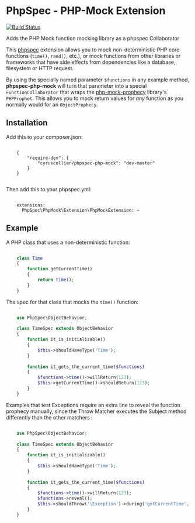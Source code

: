 # PhpSpec - PHP-Mock Extension

[![Build Status](https://travis-ci.org/cyruscollier/phpspec-php-mock.svg?branch=master)](https://travis-ci.org/cyruscollier/phpspec-php-mock)

Adds the PHP Mock function mocking library as a phpspec Collaborator

This [phpspec](http://www.phpspec.net/) extension allows you to mock non-deterministic PHP core functions (`time()`, `rand()`, etc.), or mock functions from other libraries or frameworks that have side effects from dependencies like a database, filesystem or HTTP request. 

By using the specially named parameter `$functions` in any example method, **phpspec-php-mock** will turn that parameter into a special `FunctionCollaborator` that wraps the [php-mock-prophecy](https://github.com/php-mock/php-mock-prophecy) library's `PHPProphet`. This allows you to mock return values for *any* function as you normally would for an `ObjectProphecy`.

## Installation

Add this to your composer.json:

```

    {
        "require-dev": {
            "cyruscollier/phpspec-php-mock": "dev-master"
        }
    }
    
```

Then add this to your phpspec.yml:

```

    extensions:
      PhpSpec\PhpMock\Extension\PhpMockExtension: ~

```

## Example

A PHP class that uses a non-deterministic function:

```php

    class Time
    {
        function getCurrentTime()
        {
            return time();
        }
    }
```

The spec for that class that mocks the `time()` function:

```php

    use PhpSpec\ObjectBehavior;
    
    class TimeSpec extends ObjectBehavior
    {
        function it_is_initializable()
        {
            $this->shouldHaveType('Time');
        }
    
        function it_gets_the_current_time($functions)
        {
            $functions->time()->willReturn(123);
            $this->getCurrentTime()->shouldReturn(123);
        }
    }

```

Examples that test Exceptions require an extra line to reveal the function prophecy manually, 
since the Throw Matcher executes the Subject method differently than the other matchers
:

```php

    use PhpSpec\ObjectBehavior;
    
    class TimeSpec extends ObjectBehavior
    {
        function it_is_initializable()
        {
            $this->shouldHaveType('Time');
        }
    
        function it_gets_the_current_time($functions)
        {
            $functions->time()->willReturn(123);
            $functions->reveal();
            $this->shouldThrow('\Exception')->during('getCurrentTime', [123]);
        }
    }

```

